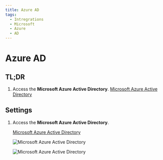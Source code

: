 ```yaml
---
title: Azure AD
tags:
  - Intregrations
  - Microsoft
  - Azure
  - AD
---
```


# Azure AD

## TL;DR

1. Access the **Microsoft Azure Active Directory**. [Microsoft Azure Active Directory](https://portal.azure.com/#blade/Microsoft_AAD_IAM/ActiveDirectoryMenuBlade/Overview)

## Settings

1. Access the **Microsoft Azure Active Directory**.

   [Microsoft Azure Active Directory](https://portal.azure.com/#blade/Microsoft_AAD_IAM/ActiveDirectoryMenuBlade/Overview)

   ![Microsoft Azure Active Directory](https://cdn.phishx.io/phishx-docs/images/azure_ad_01.webp)

   ![Microsoft Azure Active Directory](https://cdn.phishx.io/phishx-docs/images/azure_ad_02.webp)

